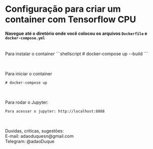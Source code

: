 # Configuração para criar um container com Tensorflow CPU
#### Navegue até o diretório onde você colocou os arquivos `Dockerfile` e `docker-compose.yml`
<br />
Para instalar o container
```shellscript
# docker-compose up --build
```

<br /><br />
Para iniciar o container
```shellscript
# docker-compose up
```

<br /><br />
Para rodar o Jupyter:
```shellscript
Para acessar o jupyter: http://localhost:8888
```

<br />
<br />
Duvidas, criticas, sugestões:<br>
E-mail: adaoduquesn@gmail.com<br>
Telegram: @adaoDuque <br>

